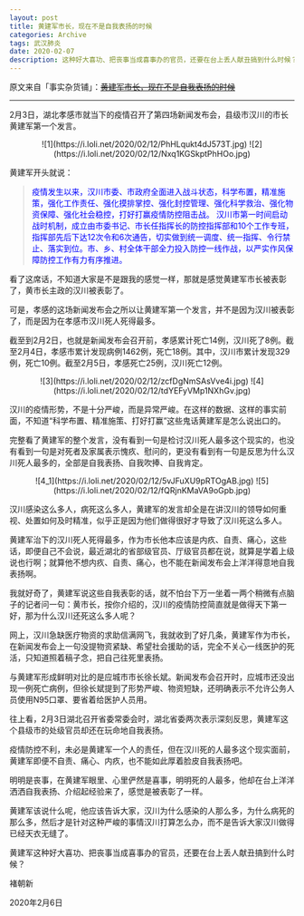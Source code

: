 ```yaml
---
layout: post
title: 黄建军市长，现在不是自我表扬的时候
categories: Archive
tags: 武汉肺炎
date: 2020-02-07
description: 这种好大喜功、把丧事当成喜事办的官员，还要在台上丢人献丑搞到什么时候？
---
```


原文来自「事实杂货铺」：~~[黄建军市长，现在不是自我表扬的时候​](http://206.189.252.32:8083/%E9%BB%84%E5%BB%BA%E5%86%9B%E5%B8%82%E9%95%BF%EF%BC%8C%E7%8E%B0%E5%9C%A8%E4%B8%8D%E6%98%AF%E8%87%AA%E6%88%91%E8%A1%A8%E6%89%AC%E7%9A%84%E6%97%B6%E5%80%99.html)~~

---
<p>
2月3日，湖北孝感市就当下的疫情召开了第四场新闻发布会，县级市汉川的市长黄建军第一个发言。</p>

<center>
![1](https://i.loli.net/2020/02/12/PhHLqukt4dJ573T.jpg)
![2](https://i.loli.net/2020/02/12/Nxq1KGSkptPhHOo.jpg)
</center>

<p>
黄建军开头就说：

> <span style="color:blue">疫情发生以来，汉川市委、市政府全面进入战斗状态，科学布置，精准施策，强化工作责任、强化摸排掌控、强化封控管理、强化科学救治、强化物资保障、强化社会稳控，打好打赢疫情防控阻击战。</span>
> <span style="color:blue">汉川市第一时间启动战时机制，成立由市委书记、市长任指挥长的防控指挥部和10个工作专班，指挥部先后下达12次令和6次通告，切实做到统一调度、统一指挥、令行禁止、落实到位。市、乡、村全体干部全力投入防控一线作战，以严实作风保障防控工作有力有序推进。</span>
</p>

<p>
看了这席话，不知道大家是不是跟我的感觉一样，那就是感觉黄建军市长被表彰了，黄市长主政的汉川被表彰了。
</p>
<p>
可是，孝感的这场新闻发布会之所以让黄建军第一个发言，并不是因为汉川被表彰了，而是因为在孝感市汉川死人死得最多。
</p>
<p>
截至到2月2日，也就是新闻发布会召开前，孝感累计死亡14例，汉川死了8例。截至2月4日，孝感市累计发现病例1462例，死亡18例。其中，汉川市累计发现329例，死亡10例。截至2月5日，孝感死亡25例，汉川死亡12例。
</p>
<center>
![3](https://i.loli.net/2020/02/12/zcfDgNmSAsVve4i.jpg)
![4](https://i.loli.net/2020/02/12/tdYEFyVMp1NXhGv.jpg)
</center>

<p>
汉川的疫情形势，不是十分严峻，而是异常严峻。在这样的数据、这样的事实前面，不知道“科学布置、精准施策、打好打赢”这些鬼话黄建军是怎么说出口的。
</p>

<p>
完整看了黄建军的整个发言，没有看到一句是检讨汉川死人最多这个现实的，也没有看到一句是对死者及家属表示愧疚、慰问的，更没有看到有一句是反思为什么汉川死人最多的，全部是自我表扬、自我吹捧、自我肯定。
</p>

<center>
![4_1](https://i.loli.net/2020/02/12/5vJFuXU9pRTOgAB.jpg)
![5](https://i.loli.net/2020/02/12/fQRjnKMaVA9oGpb.jpg)
</center>
<p>
汉川感染这么多人，病死这么多人，黄建军的发言却全是在讲汉川的领导如何重视、处置如何及时精准，似乎正是因为他们做得很好才导致了汉川死这么多人。
</p>

<p>
黄建军治下的汉川死人死得最多，作为市长他本应该是内疚、自责、痛心，这些话，即便自己不会说，最近湖北的省部级官员、厅级官员都在说，就算是学着上级说也行啊；就算他不想内疚、自责、痛心，也不能在新闻发布会上洋洋得意地自我表扬啊。
</p>
<p>
我就好奇了，黄建军说这些自我表彰的话，就不怕台下万一坐着一两个稍微有点脑子的记者问一句：黄市长，按你介绍的，汉川的疫情防控简直就是做得天下第一好，那为什么汉川还死这么多人呢？
</p>
<p>
网上，汉川急缺医疗物资的求助信满网飞，我就收到了好几条，黄建军作为市长，在新闻发布会上一句没提物资紧缺、希望社会援助的话，完全不关心一线医护的死活，只知道照着稿子念，把自己往死里表扬。
</p>
<p>
与黄建军形成鲜明对比的是应城市市长徐长斌。新闻发布会召开时，应城市还没出现一例死亡病例，但徐长斌提到了形势严峻、物资短缺，还明确表示不允许公务人员使用N95口罩、要省着给医护人员用。
</p>
<p>
往上看，2月3日湖北召开省委常委会时，湖北省委两次表示深刻反思，黄建军这个县级市的处级官员却还在玩命地自我表扬。
</p>
<p>
疫情防控不利，未必是黄建军一个人的责任，但在汉川死的人最多这个现实面前，黄建军即便不自责、痛心、内疚，也不能如此厚着脸皮自我表扬吧。
</p>
<p>
明明是丧事，在黄建军眼里、心里俨然是喜事，明明死的人最多，他却在台上洋洋洒洒自我表扬、介绍起经验来了，感觉是被表彰了一样。
</p>
<p>
黄建军该说什么呢，他应该告诉大家，汉川为什么感染的人那么多，为什么病死的那么多，然后才是针对这种严峻的事情汉川打算怎么办，而不是告诉大家汉川做得已经天衣无缝了。
</p>
<p>
黄建军这种好大喜功、把丧事当成喜事办的官员，还要在台上丢人献丑搞到什么时候？
</p>

褚朝新

2020年2月6日
